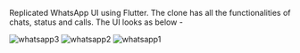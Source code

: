 Replicated WhatsApp UI using Flutter. The clone has all the functionalities of chats, status and calls.
The UI looks as below -


![whatsapp3](https://user-images.githubusercontent.com/46220519/218321879-0064fadf-7efc-4c2d-8add-6c56d59d1aeb.png)
![whatsapp2](https://user-images.githubusercontent.com/46220519/218321885-b50f02b9-d5b3-431d-bc89-3abbbf29963d.png)
![whatsapp1](https://user-images.githubusercontent.com/46220519/218321914-736a7465-4095-4559-9012-45fb8fee38d4.png)
